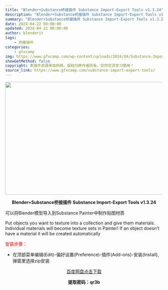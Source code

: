 ```yaml
---
title: "Blender+Substance桥接插件 Substance Import-Export Tools v1.3.24"
description: "Blender+Substance桥接插件 Substance Import-Export Tools v1.3.24 可以将Blender模型导入到Substance Painter中制作贴图材质 ..."
summary: "Blender+Substance桥接插件 Substance Import-Export Tools v1.3.24 可以将Blender模型导入到Substance Painter中制作贴图材质 ..."
date: 2024-04-22 00:00:00
updated: 2024-04-22 00:00:00
author: blenderit
tags: 
    - 桥接插件
categories:
    - gfxcamp
img: https://www.gfxcamp.com/wp-content/uploads/2024/04/Substance-Import-Export-Tools.jpg
showGetMethod: false
copyright: 本插件资源来自网络，版权归原作者所有，仅供交流学习使用！
source_link: https://www.gfxcamp.com/substance-import-export-tools/
---
```

<div><p><img decoding="async" class="aligncenter size-full wp-image-120956" src="https://www.gfxcamp.com/wp-content/uploads/2024/04/Substance-Import-Export-Tools.jpg" data-src="https://www.gfxcamp.com/wp-content/uploads/2024/04/Substance-Import-Export-Tools.jpg" alt="" width="640" height="360" data-srcset="https://www.gfxcamp.com/wp-content/uploads/2024/04/Substance-Import-Export-Tools.jpg 640w, https://www.gfxcamp.com/wp-content/uploads/2024/04/Substance-Import-Export-Tools-150x84.jpg 150w" data-sizes="(max-width: 640px) 100vw, 640px"></p><p style="text-align: center;"><strong>Blender+Substance桥接插件 Substance Import-Export Tools v1.3.24</strong></p><p>可以将Blender模型导入到Substance Painter中制作贴图材质</p><p>Put objects you want to texture into a collection and give them materials. Individual materials will become texture sets in Painter! If an object doesn’t have a material it will be created automatically</p><p style="text-align: left;"><span style="color: #ff0000;">安装步骤：</span></p><ul>
<li>在顶部菜单编辑(Edit)-偏好设置(Preference)-插件(Add-ons)-安装(Install),弹窗里选择zip安装</li>
</ul><p style="text-align: center;"><a class="maxbutton-3 maxbutton maxbutton-baidu" target="_blank" rel="noopener" href="https://pan.baidu.com/s/1BY_8OWacfG1zXjjyV23Sgg?pwd=qr3b"><span class="mb-text">百度网盘点击下载</span></a></p><p style="text-align: center;"><strong>提取密码：qr3b</strong></p></div>